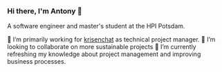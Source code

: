 ### Hi there, I'm Antony 👋

A software engineer and master's student at the HPI Potsdam.

🔭 I’m primarily working for [krisenchat](https://krisenchat.de/) as technical project manager. 
👯 I’m looking to collaborate on more sustainable projects
🌱 I’m currently refreshing my knowledge about project management and improving business processes.
<!--
**antonykamp/antonykamp** is a ✨ _special_ ✨ repository because its `README.md` (this file) appears on your GitHub profile.

Here are some ideas to get you started:

- 🔭 I’m currently working on ...

- 👯 I’m looking to collaborate on ...
- 🤔 I’m looking for help with ...
- 💬 Ask me about ...
- 📫 How to reach me: ...
- 😄 Pronouns: ...
- ⚡ Fun fact: ...
-->
